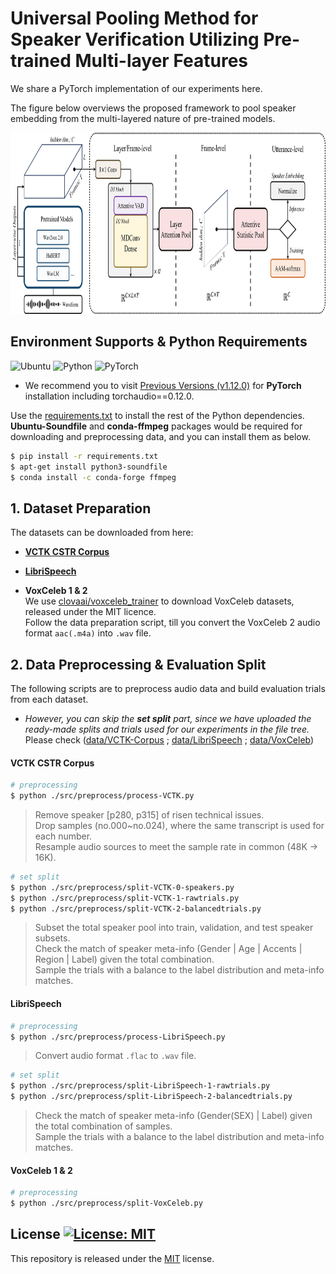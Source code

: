 # Universal Pooling Method for Speaker Verification Utilizing Pre-trained Multi-layer Features
We share a PyTorch implementation of our experiments here.

The figure below overviews the proposed framework to pool speaker embedding from the multi-layered nature of pre-trained models.
<p align="center">
<img src="/img/Fig-Overall_framework_v0.png" width="900" height="290">
</p>

## Environment Supports & Python Requirements
![Ubuntu](https://img.shields.io/badge/Ubuntu-18.04+-E95420?style=for-the-badge&logo=ubuntu&logoColor=E95420)
![Python](https://img.shields.io/badge/Python-3.8.8-3670A0?style=for-the-badge&logo=python&logoColor=ffdd54)
![PyTorch](https://img.shields.io/badge/PyTorch-1.12.0-%23EE4C2C?style=for-the-badge&logo=PyTorch&logoColor=%23EE4C2C)   
* We recommend you to visit [Previous Versions (v1.12.0)](https://pytorch.org/get-started/previous-versions/#v1120) for **PyTorch** installation including torchaudio==0.12.0.

Use the [requirements.txt](/requirements.txt) to install the rest of the Python dependencies.   
**Ubuntu-Soundfile** and **conda-ffmpeg** packages would be required for downloading and preprocessing data, and you can install them as below.

```bash
$ pip install -r requirements.txt
$ apt-get install python3-soundfile
$ conda install -c conda-forge ffmpeg
```

## 1. Dataset Preparation

The datasets can be downloaded from here:

* [**VCTK CSTR Corpus**](https://doi.org/10.7488/ds/2645)

* [**LibriSpeech**](https://www.openslr.org/12)

* **VoxCeleb 1 & 2**  
  We use [clovaai/voxceleb_trainer](https://github.com/clovaai/voxceleb_trainer) to download VoxCeleb datasets, released under the MIT licence.  
  Follow the data preparation script, till you convert the VoxCeleb 2 audio format ```aac(.m4a)``` into ```.wav``` file.


## 2. Data Preprocessing & Evaluation Split
The following scripts are to preprocess audio data and build evaluation trials from each dataset.
* _However, you can skip the **set split** part, since we have uploaded the ready-made splits and trials used for our experiments in the file tree._  
  Please check ([data/VCTK-Corpus](data/VCTK-Corpus/preprocess) ; [data/LibriSpeech](data/LibriSpeech/preprocess) ; [data/VoxCeleb](data/VoxCeleb/preprocess))

#### VCTK CSTR Corpus  
```bash
# preprocessing
$ python ./src/preprocess/process-VCTK.py
```
>Remove speaker [p280, p315] of risen technical issues.  
>Drop samples (no.000~no.024), where the same transcript is used for each number.  
>Resample audio sources to meet the sample rate in common (48K &rarr; 16K).

```bash
# set split
$ python ./src/preprocess/split-VCTK-0-speakers.py
$ python ./src/preprocess/split-VCTK-1-rawtrials.py
$ python ./src/preprocess/split-VCTK-2-balancedtrials.py
```
>Subset the total speaker pool into train, validation, and test speaker subsets.  
>Check the match of speaker meta-info (Gender | Age | Accents | Region | Label) given the total combination.  
>Sample the trials with a balance to the label distribution and meta-info matches.

#### LibriSpeech
```bash
# preprocessing
$ python ./src/preprocess/process-LibriSpeech.py
```
>Convert audio format ```.flac``` to ```.wav``` file.

```bash
# set split
$ python ./src/preprocess/split-LibriSpeech-1-rawtrials.py
$ python ./src/preprocess/split-LibriSpeech-2-balancedtrials.py
```
>Check the match of speaker meta-info (Gender(SEX) | Label) given the total combination of samples.  
>Sample the trials with a balance to the label distribution and meta-info matches.

#### VoxCeleb 1 & 2  
```bash
# preprocessing
$ python ./src/preprocess/split-VoxCeleb.py
```

## License [![License: MIT](https://img.shields.io/badge/License-MIT-yellow.svg)](https://opensource.org/licenses/MIT)
This repository is released under the [MIT](https://choosealicense.com/licenses/mit/) license.
